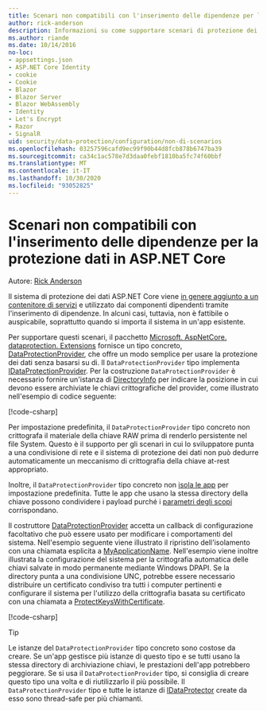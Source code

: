 ```yaml
---
title: Scenari non compatibili con l'inserimento delle dipendenze per la protezione dati in ASP.NET Core
author: rick-anderson
description: Informazioni su come supportare scenari di protezione dei dati in cui non è possibile o non si vuole usare un servizio fornito dall'inserimento delle dipendenze.
ms.author: riande
ms.date: 10/14/2016
no-loc:
- appsettings.json
- ASP.NET Core Identity
- cookie
- Cookie
- Blazor
- Blazor Server
- Blazor WebAssembly
- Identity
- Let's Encrypt
- Razor
- SignalR
uid: security/data-protection/configuration/non-di-scenarios
ms.openlocfilehash: 03257596cafd9ec99f90b44d8fcb878b6747ba39
ms.sourcegitcommit: ca34c1ac578e7d3daa0febf1810ba5fc74f60bbf
ms.translationtype: MT
ms.contentlocale: it-IT
ms.lasthandoff: 10/30/2020
ms.locfileid: "93052825"
---
```

# <a name="non-di-aware-scenarios-for-data-protection-in-aspnet-core"></a>Scenari non compatibili con l'inserimento delle dipendenze per la protezione dati in ASP.NET Core

Autore: [Rick Anderson](https://twitter.com/RickAndMSFT)

Il sistema di protezione dei dati ASP.NET Core viene [in genere aggiunto a un contenitore di servizi](xref:security/data-protection/consumer-apis/overview) e utilizzato dai componenti dipendenti tramite l'inserimento di dipendenze. In alcuni casi, tuttavia, non è fattibile o auspicabile, soprattutto quando si importa il sistema in un'app esistente.

Per supportare questi scenari, il pacchetto [Microsoft. AspNetCore. dataprotection. Extensions](https://www.nuget.org/packages/Microsoft.AspNetCore.DataProtection.Extensions/) fornisce un tipo concreto, [DataProtectionProvider](/dotnet/api/Microsoft.AspNetCore.DataProtection.DataProtectionProvider), che offre un modo semplice per usare la protezione dei dati senza basarsi su di. Il `DataProtectionProvider` tipo implementa [IDataProtectionProvider](/dotnet/api/microsoft.aspnetcore.dataprotection.idataprotectionprovider). Per la costruzione `DataProtectionProvider` è necessario fornire un'istanza di [DirectoryInfo](/dotnet/api/system.io.directoryinfo) per indicare la posizione in cui devono essere archiviate le chiavi crittografiche del provider, come illustrato nell'esempio di codice seguente:

[!code-csharp[](non-di-scenarios/_static/nodisample1.cs)]

Per impostazione predefinita, il `DataProtectionProvider` tipo concreto non crittografa il materiale della chiave RAW prima di renderlo persistente nel file System. Questo è il supporto per gli scenari in cui lo sviluppatore punta a una condivisione di rete e il sistema di protezione dei dati non può dedurre automaticamente un meccanismo di crittografia della chiave at-rest appropriato.

Inoltre, il `DataProtectionProvider` tipo concreto non [isola le app](xref:security/data-protection/configuration/overview#per-application-isolation) per impostazione predefinita. Tutte le app che usano la stessa directory della chiave possono condividere i payload purché i [parametri degli scopi](xref:security/data-protection/consumer-apis/purpose-strings) corrispondano.

Il costruttore [DataProtectionProvider](/dotnet/api/microsoft.aspnetcore.dataprotection.dataprotectionprovider) accetta un callback di configurazione facoltativo che può essere usato per modificare i comportamenti del sistema. Nell'esempio seguente viene illustrato il ripristino dell'isolamento con una chiamata esplicita a [MyApplicationName](/dotnet/api/microsoft.aspnetcore.dataprotection.dataprotectionbuilderextensions.setapplicationname). Nell'esempio viene inoltre illustrata la configurazione del sistema per la crittografia automatica delle chiavi salvate in modo permanente mediante Windows DPAPI. Se la directory punta a una condivisione UNC, potrebbe essere necessario distribuire un certificato condiviso tra tutti i computer pertinenti e configurare il sistema per l'utilizzo della crittografia basata su certificato con una chiamata a [ProtectKeysWithCertificate](/dotnet/api/microsoft.aspnetcore.dataprotection.dataprotectionbuilderextensions.protectkeyswithcertificate).

[!code-csharp[](non-di-scenarios/_static/nodisample2.cs)]

> [!TIP]
> Le istanze del `DataProtectionProvider` tipo concreto sono costose da creare. Se un'app gestisce più istanze di questo tipo e se tutti usano la stessa directory di archiviazione chiavi, le prestazioni dell'app potrebbero peggiorare. Se si usa il `DataProtectionProvider` tipo, si consiglia di creare questo tipo una volta e di riutilizzarlo il più possibile. Il `DataProtectionProvider` tipo e tutte le istanze di [IDataProtector](/dotnet/api/microsoft.aspnetcore.dataprotection.idataprotector) create da esso sono thread-safe per più chiamanti.
